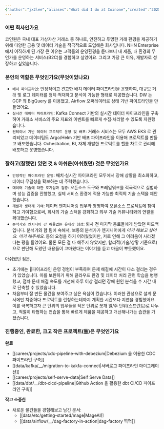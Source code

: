 ```yaml
---
{"author":"jx2lee","aliases":"What did I do at Coinone","created":"2025-08-02T15:54:29.250+09:00","last-updated":"2025-08-02 15:54","tags":["coinone","work"],"dg-publish":true,"dg-home-link":false,"dg-show-local-graph":false,"dg-show-backlinks":false,"dg-show-toc":false,"dg-show-inline-title":false,"dg-show-file-tree":false,"dg-enable-search":false,"dg-link-preview":true,"dg-show-tags":false,"dg-pass-frontmatter":false,"permalink":"/career/coinone/","dgLinkPreview":true,"dgPassFrontmatter":true,"noteIcon":""}
---
```




### 어떤 회사인가요
코인원은 국내 대표 가상자산 거래소 중 하나로, 안전하고 투명한 거래 환경을 제공하기 위해 다양한 금융 및 데이터 기술을 적극적으로 도입해온 회사입니다. NHN Enterprise 에서 이직하게 된 가장 큰 이유는 고객들의 운영환경을 듣다보니 내 제품, 내 환경의 무언가를 운영하는 서비스(B2C)를 경험하고 싶었어요. 그리고 가장 큰 이유, 개발자로 성장하고 싶었습니다.


### 본인의 역할은 무엇인가요(무엇이었나요)
- `배치 파이프라인`: 안정적이고 견고한 배치 데이터 파이프라인을 운영하여, 대규모 거래 및 로그 데이터를 정제·적재하고 분석이 가능한 형태로 제공했습니다. DW 는 GCP 의 BigQuery 를 이용했고, Airflow 오퍼레이터로 상태 기반 파이프라인을 만들었어요.
- `실시간 데이터 파이프라인`: Kafka Connect 기반의 실시간 데이터 파이프라인을 구축하여 거래소 서비스의 주요 지표와 이벤트를 빠르게 수집·처리할 수 있도록 지원했습니다.
- `컨테이너 기반 데이터 프로덕트 운영 및 배포`: 거래소 서비스는 모두 AWS EKS 로 관리되었고 데이터팀도 Argo/Helm 기반 배포 파이프라인을 이용해 프로덕트를 만들고 배포했습니다. Ochestration, BI, 자체 개발한 프로덕트를 헬름 차트로 관리해 배포하고 운영했습니다.


### 잘하고(잘했던) 있던 것 & 아쉬운(아쉬웠던) 것은 무엇인가요
- `안정적인 파이프라인 운영`: 배치·실시간 파이프라인 모두에서 장애 상황을 최소화하고, 데이터 무결성을 확보하는 데 주력했습니다.
- `데이터 기술에 대한 호기심과 검증`: 오픈소스 도구와 프레임워크를 적극적으로 실험하며 성능 검증을 진행했고, 실제 서비스 환경에 적용 가능한 최적의 기술 스택을 제안했습니다.
- `개발자 생태계 기여`: 데이터 엔지니어링 업무와 병행하여 오픈소스 프로젝트에 참여하고 기여함으로써, 회사의 기술 스택을 강화하고 외부 기술 커뮤니티와의 연결을 확대했습니다.
- `분석가와 엔지니어 간 허물없는 유대감 형성`: 퇴사 전 마지막 동료들에게 받았던 피드백입니다. 분석가와 함 팀에 속해서, 보통의 분석가가 엔지니어에게 *이거 해보고 싶어요. 이거 해주세요*. 등의 요청을 하기 어려웠었지만, 저로 인해 그 어려움이 사라졌다는 평을 들었어요. 물론 모든 걸 다 해주지 않았지만, 합리적(기술/상황 기준으로)으로 판단해 도왔던 내용들이 고마웠다는 이야기를 듣고 마음이 뿌듯했어요.

아쉬웠던 점은,
- 초기에는 파이프라인 운영 경험이 부족하여 문제 해결에 시간이 다소 걸리는 경우가 있었습니다. 이를 보완하기 위해 클라우드 환경 및 데이터 처리 관련 학습을 병행했고, 점차 문제 해결 속도를 개선해 하루 이상 걸리던 장애 원인 분석을 수 시간 내로 단축할 수 있었습니다.
- 처음부터 잘 만든 물건을 보여주고 싶은 욕심이 컸습니다. 이러한 관성으로 설계 문서에만 치중하다 프로덕트를 런칭하는데까지 계획한 시간보다 지연을 경험했어요. 이를 극복하고자 큰 단위의 업무들을 작은 단위로 쪼개 일/주 단위(스프린트)로 나누고, 적절히 타협하는 연습을 통해 빠르게 제품을 제공하고 개선해나가는 습관을 가졌습니다.


### 진행중인, 완료한, 크고 작은 프로젝트(들)은 무엇인가요
**완료**
- [[career/projects/cdc-pipeline-with-debezium\|Debezium 을 이용한 CDC 파이프라인 구축]]
- [[data/kafka/__/migration-to-kakfa-connect\|서버로그 파이프라인 마이그레이션]]
- [[career/projects/self-serve-data\|Self Serve Data]]
- [[data/dbt/__/dbt-cicd-pipeline\|Github Action 을 활용한 dbt CI/CD 파이프라인 구축]]

**작고 소중한**
- 새로운 물건들을 경험해보고 남긴 문서:
    - [[data/etc/getting-started/mage\|MageAI]]
    - [[data/airflow/__/dag-factory-in-action\|dag-factory 찍먹]]